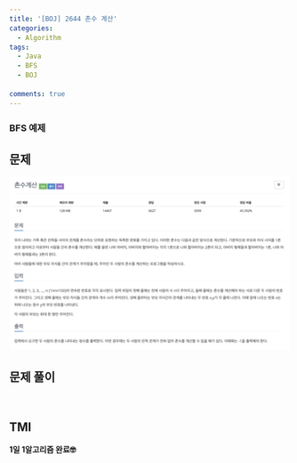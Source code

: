 ```yaml
---
title: '[BOJ] 2644 촌수 계산'
categories:
  - Algorithm
tags:
  - Java
  - BFS
  - BOJ

comments: true 
---
```

### BFS 예제

## 문제
 <a href="/assets/images/BOJ2644.png"><img src="/assets/images/BOJ2644.png"></a>
 <br/>

## 문제 풀이
<script src="https://gist.github.com/kyeahen/d5cfda8e45c5f0ec6b324ffbbf664a66.js"></script>
<br/>

## TMI

**1일 1알고리즘 완료🤓**


